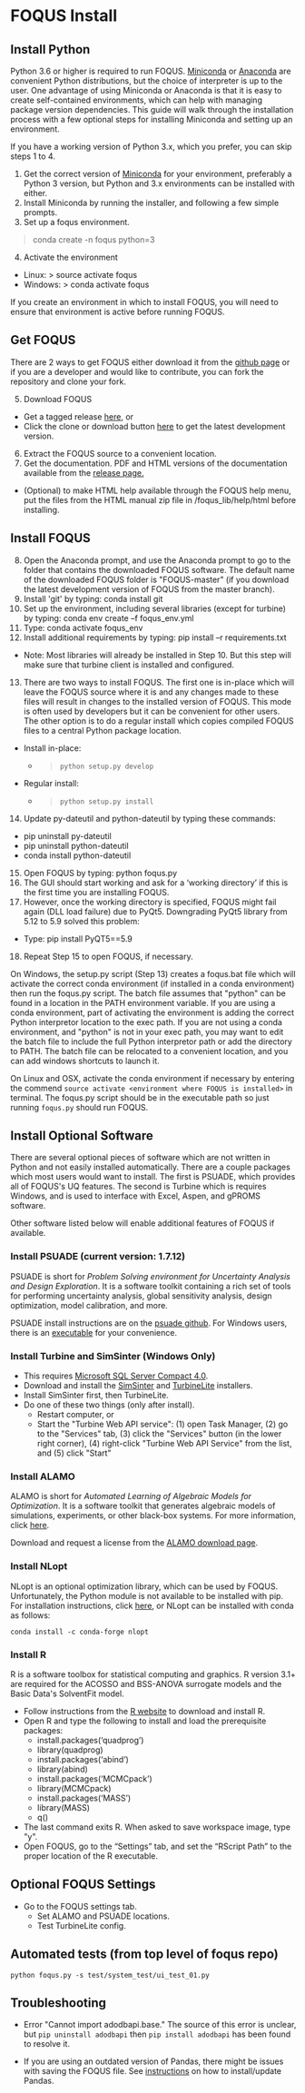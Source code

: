 # FOQUS Install

## Install Python

Python 3.6 or higher is required to run FOQUS. [Miniconda](https://docs.conda.io/en/latest/miniconda.html) or [Anaconda](https://www.anaconda.com/download/) are convenient Python distributions, but the choice of interpreter is up to the user. One advantage of using Miniconda or Anaconda is that it is easy to create self-contained environments, which can help with managing package version dependencies. This guide will walk through the installation process with a few optional steps for installing Miniconda and setting up an environment.

If you have a working version of Python 3.x, which you prefer,
you can skip steps 1 to 4.

1. Get the correct version of [Miniconda](https://docs.conda.io/en/latest/miniconda.html) for your environment, preferably a Python 3 version, but Python and 3.x environments can be installed with either.  
2. Install Miniconda by running the installer, and following a few simple prompts.
3. Set up a foqus environment.
  > conda create -n foqus python=3
4. Activate the environment
  - Linux: > source activate foqus
  - Windows: > conda activate foqus

If you create an environment in which to install FOQUS, you will need to ensure that environment is active before running FOQUS.

## Get FOQUS

There are 2 ways to get FOQUS either download it from the [github page](https://github.com/CCSI-Toolset/FOQUS) or if you are a developer and would like to contribute, you can fork the repository and clone your fork.

5. Download FOQUS
  - Get a tagged release [here](https://github.com/CCSI-Toolset/FOQUS/releases), or
  - Click the clone or download button [here](https://github.com/CCSI-Toolset/FOQUS) to get the latest development version.
6. Extract the FOQUS source to a convenient location.
7. Get the documentation.  PDF and HTML versions of the documentation available from the [release page.](https://github.com/CCSI-Toolset/FOQUS/releases)
  - (Optional) to make HTML help available through the FOQUS help menu, put the files from
    the HTML manual zip file in /foqus_lib/help/html before installing.

## Install FOQUS

8. Open the Anaconda prompt, and use the Anaconda prompt to go to the folder that contains the downloaded FOQUS software. The default name of the downloaded FOQUS folder is "FOQUS-master" (if you download the latest development version of FOQUS from the master branch).
9. Install 'git' by typing: conda install git
10. Set up the environment, including several libraries (except for turbine) by typing: conda env create –f foqus_env.yml 
11. Type: conda activate foqus_env
12. Install additional requirements by typing: pip install –r requirements.txt
  - Note: Most libraries will already be installed in Step 10. But this step will make sure that turbine client is installed and configured.
13. There are two ways to install FOQUS.  The first one is in-place which will leave the FOQUS source where it is and any changes made to these files will result in changes to the installed version of FOQUS.  This mode is often used by developers but it can be convenient for other users. The other option is to do a regular install which copies compiled FOQUS files to a central Python package location.
  - Install in-place:
    - > ``python setup.py develop``
  - Regular install:
    - > ``python setup.py install``
14. Update py-dateutil and python-dateutil by typing these commands:
  - pip uninstall py-dateutil
  - pip uninstall python-dateutil
  - conda install python-dateutil
15. Open FOQUS by typing: python foqus.py
16. The GUI should start working and ask for a ‘working directory’ if this is the first time you are installing FOQUS.
17. However, once the working directory is specified, FOQUS might fail again (DLL load failure) due to PyQt5. Downgrading PyQt5 library from 5.12 to 5.9 solved this problem:
  - Type: pip install PyQT5==5.9
18. Repeat Step 15 to open FOQUS, if necessary.

On Windows, the setup.py script (Step 13) creates a foqus.bat file which will activate the correct conda environment (if installed in a conda environment) then run the foqus.py script.  The batch file assumes that "python" can be found in a location in the  PATH environment variable.  If you are using a conda environment, part of activating the environment is adding the correct Python interpretor location to the exec path. If you are not using a conda environment, and "python" is not in your exec path, you may want to edit the batch file to include the full Python interpretor path or add the directory to PATH.  The batch file can be relocated to a convenient location, and you can add windows shortcuts to launch it.

On Linux and OSX, activate the conda environment if necessary by entering the commend ```source activate <environment where FOQUS is installed>``` in terminal.  The foqus.py script should be in the executable path so just running ```foqus.py``` should run FOQUS.

## Install Optional Software

There are several optional pieces of software which are not written in Python and not easily installed automatically. There are a couple packages which most users would want to install.  The first is PSUADE, which provides all of FOQUS's UQ features. The second is Turbine which is requires Windows, and is used to interface with Excel, Aspen, and gPROMS software.

Other software listed below will enable additional features of FOQUS if available.

### Install PSUADE (current version: 1.7.12)

PSUADE is short for *Problem Solving environment for Uncertainty Analysis and Design Exploration*. It is a software toolkit containing a rich set of tools for performing uncertainty analysis, global sensitivity analysis, design optimization, model calibration, and more.

PSUADE install instructions are on the [psuade github](https://github.com/LLNL/psuade). For Windows users, there is an [executable](https://github.com/LLNL/psuade/releases) for your convenience.

### Install Turbine and SimSinter (Windows Only)
* This requires [Microsoft SQL Server Compact 4.0](https://www.microsoft.com/en-us/download/details.aspx?id=17876).
* Download and install the [SimSinter](https://github.com/CCSI-Toolset/SimSinter/releases/) and [TurbineLite](https://github.com/CCSI-Toolset/turb_sci_gate/releases/) installers.
* Install SimSinter first, then TurbineLite.
* Do one of these two things (only after install).
    * Restart computer, or
    * Start the "Turbine Web API service": (1) open Task Manager, (2) go to the "Services" tab, (3) click the "Services" button (in the lower right corner), (4) right-click "Turbine Web API Service" from the list, and (5) click "Start"

### Install ALAMO

ALAMO is short for *Automated Learning of Algebraic Models for Optimization*. It is a software toolkit that generates algebraic models of simulations, experiments, or other black-box systems. For more information, click [here](http://archimedes.cheme.cmu.edu/?q=alamo).

Download and request a license from the [ALAMO download page](https://minlp.com/alamo-downloads).

### Install NLopt

NLopt is an optional optimization library, which can be used by FOQUS. Unfortunately,
the Python module is not available to be installed with pip. For installation
instructions, click [here](https://nlopt.readthedocs.io/en/latest/), or NLopt can be installed with conda as follows:

``conda install -c conda-forge nlopt``

### Install R

R is a software toolbox for statistical computing and graphics. R version 3.1+ are required for the ACOSSO and BSS-ANOVA surrogate models and the Basic Data's SolventFit model.

* Follow instructions from the [R website](http://cran.r-project.org/) to download and install R.
* Open R and type the following to install and load the prerequisite packages:
   * install.packages(‘quadprog’)
   * library(quadprog)
   * install.packages(‘abind’)
   * library(abind)
   * install.packages(‘MCMCpack’)
   * library(MCMCpack)
   * install.packages(‘MASS’)
   * library(MASS)
   * q()
* The last command exits R. When asked to save workspace image, type "y".
* Open FOQUS, go to the “Settings” tab, and set the “RScript Path” to the proper location of the R executable.

## Optional FOQUS Settings
* Go to the FOQUS settings tab.
  - Set ALAMO and PSUADE locations.
  - Test TurbineLite config.

## Automated tests (from top level of foqus repo)
``python foqus.py -s test/system_test/ui_test_01.py``

## Troubleshooting

* Error "Cannot import adodbapi.base." The source of this error is unclear, but
```pip uninstall adodbapi``` then ```pip install adodbapi``` has been found to
resolve it.

* If you are using an outdated version of Pandas, there might be issues with
saving the FOQUS file. See [instructions](https://pandas.pydata.org/pandas-docs/stable/install.html) on how to install/update Pandas.
